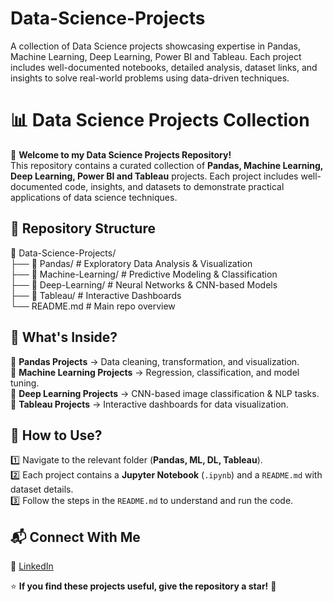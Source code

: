 # Data-Science-Projects
A collection of Data Science projects showcasing expertise in Pandas, Machine Learning, Deep Learning, Power BI and Tableau. Each project includes well-documented notebooks, detailed analysis, dataset links, and insights to solve real-world problems using data-driven techniques.

# 📊 Data Science Projects Collection  

🚀 **Welcome to my Data Science Projects Repository!**  
This repository contains a curated collection of **Pandas, Machine Learning, Deep Learning, Power BI and Tableau** projects. Each project includes well-documented code, insights, and datasets to demonstrate practical applications of data science techniques.  

## 📁 Repository Structure  
📂 Data-Science-Projects/  
├── 📂 Pandas/                # Exploratory Data Analysis & Visualization  
├── 📂 Machine-Learning/       # Predictive Modeling & Classification  
├── 📂 Deep-Learning/          # Neural Networks & CNN-based Models  
├── 📂 Tableau/                # Interactive Dashboards  
└── README.md                  # Main repo overview 

## 📌 What's Inside?  
🔹 **Pandas Projects** → Data cleaning, transformation, and visualization.  
🔹 **Machine Learning Projects** → Regression, classification, and model tuning.  
🔹 **Deep Learning Projects** → CNN-based image classification & NLP tasks.  
🔹 **Tableau Projects** → Interactive dashboards for data visualization.  

## 📂 How to Use?  
1️⃣ Navigate to the relevant folder (**Pandas, ML, DL, Tableau**).  
2️⃣ Each project contains a **Jupyter Notebook** (`.ipynb`) and a `README.md` with dataset details.  
3️⃣ Follow the steps in the `README.md` to understand and run the code.  


## 📬 Connect With Me  
🔗 [LinkedIn](https://linkedin.com/in/bsaswani)  

⭐ **If you find these projects useful, give the repository a star!** 🌟  
